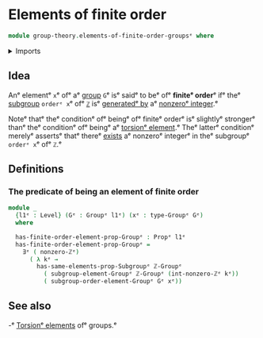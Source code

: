 # Elements of finite order

```agda
module group-theory.elements-of-finite-order-groupsᵉ where
```

<details><summary>Imports</summary>

```agda
open import elementary-number-theory.group-of-integersᵉ
open import elementary-number-theory.nonzero-integersᵉ

open import foundation.existential-quantificationᵉ
open import foundation.propositionsᵉ
open import foundation.universe-levelsᵉ

open import group-theory.groupsᵉ
open import group-theory.orders-of-elements-groupsᵉ
open import group-theory.subgroupsᵉ
open import group-theory.subgroups-generated-by-elements-groupsᵉ
```

</details>

## Idea

Anᵉ elementᵉ `x`ᵉ ofᵉ aᵉ [group](group-theory.groups.mdᵉ) `G`ᵉ isᵉ saidᵉ to beᵉ ofᵉ
**finiteᵉ order**ᵉ ifᵉ theᵉ [subgroup](group-theory.subgroups.mdᵉ) `orderᵉ x`ᵉ ofᵉ
[`ℤ`](elementary-number-theory.group-of-integers.mdᵉ) isᵉ
[generatedᵉ by](group-theory.subgroups-generated-by-elements-groups.mdᵉ) aᵉ
[nonzeroᵉ integer](elementary-number-theory.nonzero-integers.md).ᵉ

Noteᵉ thatᵉ theᵉ conditionᵉ ofᵉ beingᵉ ofᵉ finiteᵉ orderᵉ isᵉ slightlyᵉ strongerᵉ thanᵉ theᵉ
conditionᵉ ofᵉ beingᵉ aᵉ [torsionᵉ element](group-theory.torsion-elements-groups.md).ᵉ
Theᵉ latterᵉ conditionᵉ merelyᵉ assertsᵉ thatᵉ thereᵉ
[exists](foundation.existential-quantification.mdᵉ) aᵉ nonzeroᵉ integerᵉ in theᵉ
subgroupᵉ `orderᵉ x`ᵉ ofᵉ `ℤ`.ᵉ

## Definitions

### The predicate of being an element of finite order

```agda
module _
  {l1ᵉ : Level} (Gᵉ : Groupᵉ l1ᵉ) (xᵉ : type-Groupᵉ Gᵉ)
  where

  has-finite-order-element-prop-Groupᵉ : Propᵉ l1ᵉ
  has-finite-order-element-prop-Groupᵉ =
    ∃ᵉ ( nonzero-ℤᵉ)
      ( λ kᵉ →
        has-same-elements-prop-Subgroupᵉ ℤ-Groupᵉ
          ( subgroup-element-Groupᵉ ℤ-Groupᵉ (int-nonzero-ℤᵉ kᵉ))
          ( subgroup-order-element-Groupᵉ Gᵉ xᵉ))
```

## See also

-ᵉ [Torsionᵉ elements](group-theory.torsion-elements-groups.mdᵉ) ofᵉ groups.ᵉ